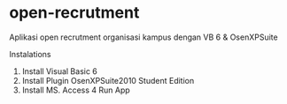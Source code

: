 # open-recrutment
Aplikasi open recrutment organisasi kampus dengan VB 6 &amp; OsenXPSuite

Instalations
1. Install Visual Basic 6
2. Install Plugin OsenXPSuite2010 Student Edition
3. Install MS. Access
4  Run App

